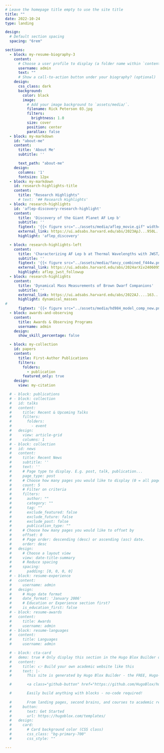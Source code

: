 ```yaml
---
# Leave the homepage title empty to use the site title
title: ""
date: 2022-10-24
type: landing

design:
  # Default section spacing
  spacing: "6rem"

sections:
  - block: my-resume-biography-3
    content:
      # Choose a user profile to display (a folder name within `content/authors/`)
      username: admin
      text: ""
      # Show a call-to-action button under your biography? (optional)
    design:
      css_class: dark
      background:
        color: black
        image:
          # Add your image background to `assets/media/`.
          filename: Rick Peterson 03.jpg
          filters:
            brightness: 1.0
          size: cover
          position: center
          parallax: false
  - block: my-markdown
    id: "about-me"
    content:
      title: 'About Me'
      subtitle: ''

      text_path: "about-me"
    design:
      columns: '1'
      fontsize: 12px
  - block: my-markdown
    id: research-highlights-title
    content:
      title: "Research Highlights"
      # text: '## Research Highlights'
  - block: research-highlights
    id: 'aflep-discovery-research-highlight'
    content:
      title: 'Discovery of the Giant Planet AF Lep b'
      subtitle: ''
      figtext: '{{< figure src="../assets/media/aflep_movie.gif" width="320">}}'
      external_link: https://ui.adsabs.harvard.edu/abs/2023ApJ...950L..19F/abstract
      highlight: 'aflep_discovery'

  - block: research-highlights-left
    content:
      title: 'Characterizing AF Lep b at Thermal Wavelengths with JWST/NIRCam'
      subtitle: ''
      figtext: '{{< figure src="../assets/media/fancy_combined_f444w.png" width="340">}}'
      external_link: https://ui.adsabs.harvard.edu/abs/2024arXiv240609528F/abstract
      highlight: aflep_jwst_followup
  - block: research-highlights
    content:
      title: 'Dynamical Mass Measurements of Brown Dwarf Companions'
      subtitle: ''
      external_link: https://ui.adsabs.harvard.edu/abs/2022AJ....163...50F/abstract
      highlight: dynamical_masses
# 
      figtext: '{{< figure src="../assets/media/hd984_model_comp_new.png" width="325">}}'
  - block: awards-and-observing
    content:
      title: Awards & Observing Programs
      username: admin
    design:
      show_skill_percentage: false

  - block: my-collection
    id: papers
    content:
      title: First-Author Publications
      filters:
        folders:
          - publication
        featured_only: true
    design:
      view: my-citation

  # - block: publications
  # - block: collection
  #   id: talks
  #   content:
  #     title: Recent & Upcoming Talks
  #     filters:
  #       folders:
  #         - event
  #   design:
  #     view: article-grid
  #     columns: 1
  # - block: collection
  #   id: news
  #   content:
  #     title: Recent News
  #     subtitle: ''
  #     text: ''
  #     # Page type to display. E.g. post, talk, publication...
  #     page_type: post
  #     # Choose how many pages you would like to display (0 = all pages)
  #     count: 5
  #     # Filter on criteria
  #     filters:
  #       author: ""
  #       category: ""
  #       tag: ""
  #       exclude_featured: false
  #       exclude_future: false
  #       exclude_past: false
  #       publication_type: ""
  #     # Choose how many pages you would like to offset by
  #     offset: 0
  #     # Page order: descending (desc) or ascending (asc) date.
  #     order: desc
  #   design:
  #     # Choose a layout view
  #     view: date-title-summary
  #     # Reduce spacing
  #     spacing:
  #       padding: [0, 0, 0, 0]
  # - block: resume-experience
  #   content:
  #     username: admin
  #   design:
  #     # Hugo date format
  #     date_format: 'January 2006'
  #     # Education or Experience section first?
  #     is_education_first: false
  # - block: resume-awards
  #   content:
  #     title: Awards
  #     username: admin
  # - block: resume-languages
  #   content:
  #     title: Languages
  #     username: admin

  # - block: cta-card
  #   demo: true # Only display this section in the Hugo Blox Builder demo site
  #   content:
  #     title: 👉 Build your own academic website like this
  #     text: |-
  #       This site is generated by Hugo Blox Builder - the FREE, Hugo-based open source website builder trusted by 250,000+ academics like you.

  #       <a class="github-button" href="https://github.com/HugoBlox/hugo-blox-builder" data-color-scheme="no-preference: light; light: light; dark: dark;" data-icon="octicon-star" data-size="large" data-show-count="true" aria-label="Star HugoBlox/hugo-blox-builder on GitHub">Star</a>

  #       Easily build anything with blocks - no-code required!
        
  #       From landing pages, second brains, and courses to academic resumés, conferences, and tech blogs.
  #     button:
  #       text: Get Started
  #       url: https://hugoblox.com/templates/
  #   design:
  #     card:
  #       # Card background color (CSS class)
  #       css_class: "bg-primary-700"
  #       css_style: ""

---
```

